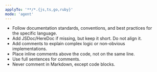 ```yaml
---
applyTo: '**/*.{js,ts,go,ruby}'
mode: 'agent'
---
```


- Follow documentation standards, conventions, and best practices for the specific language.
- Add JSDoc/HereDoc if missing, but keep it short. Do not align it.
- Add comments to explain complex logic or non-obvious implementations.
- Place inline comments above the code, not on the same line.
- Use full sentences for comments.
- Never comment in Markdown, except code blocks.
